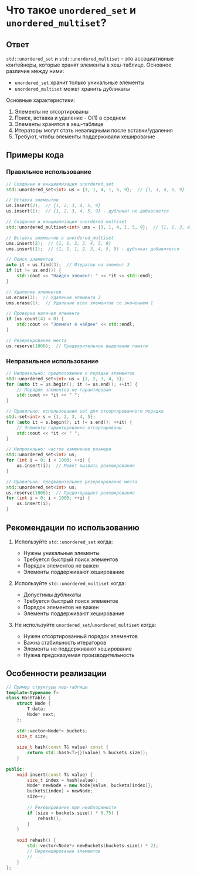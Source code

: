 # Что такое `unordered_set` и `unordered_multiset`?

## Ответ
`std::unordered_set` и `std::unordered_multiset` - это ассоциативные контейнеры, которые хранят элементы в хеш-таблице. Основное различие между ними:
- `unordered_set` хранит только уникальные элементы
- `unordered_multiset` может хранить дубликаты

Основные характеристики:
1. Элементы не отсортированы
2. Поиск, вставка и удаление - O(1) в среднем
3. Элементы хранятся в хеш-таблице
4. Итераторы могут стать невалидными после вставки/удаления
5. Требуют, чтобы элементы поддерживали хеширование

## Примеры кода

### Правильное использование

```cpp
// Создание и инициализация unordered_set
std::unordered_set<int> us = {3, 1, 4, 1, 5, 9};  // {1, 3, 4, 5, 9}

// Вставка элементов
us.insert(2);  // {1, 2, 3, 4, 5, 9}
us.insert(1);  // {1, 2, 3, 4, 5, 9} - дубликат не добавляется

// Создание и инициализация unordered_multiset
std::unordered_multiset<int> ums = {3, 1, 4, 1, 5, 9};  // {1, 1, 3, 4, 5, 9}

// Вставка элементов в unordered_multiset
ums.insert(2);  // {1, 1, 2, 3, 4, 5, 9}
ums.insert(1);  // {1, 1, 1, 2, 3, 4, 5, 9} - дубликат добавляется

// Поиск элементов
auto it = us.find(3);  // Итератор на элемент 3
if (it != us.end()) {
    std::cout << "Найден элемент: " << *it << std::endl;
}

// Удаление элементов
us.erase(3);  // Удаление элемента 3
ums.erase(1);  // Удаление всех элементов со значением 1

// Проверка наличия элемента
if (us.count(4) > 0) {
    std::cout << "Элемент 4 найден" << std::endl;
}

// Резервирование места
us.reserve(1000);  // Предварительное выделение памяти
```

### Неправильное использование

```cpp
// Неправильно: предположение о порядке элементов
std::unordered_set<int> us = {1, 2, 3, 4, 5};
for (auto it = us.begin(); it != us.end(); ++it) {
    // Порядок элементов не гарантирован
    std::cout << *it << " ";
}

// Правильно: использование set для отсортированного порядка
std::set<int> s = {1, 2, 3, 4, 5};
for (auto it = s.begin(); it != s.end(); ++it) {
    // Элементы гарантированно отсортированы
    std::cout << *it << " ";
}

// Неправильно: частое изменение размера
std::unordered_set<int> us;
for (int i = 0; i < 1000; ++i) {
    us.insert(i);  // Может вызвать рехеширование
}

// Правильно: предварительное резервирование места
std::unordered_set<int> us;
us.reserve(1000);  // Предотвращает рехеширование
for (int i = 0; i < 1000; ++i) {
    us.insert(i);
}
```

## Рекомендации по использованию

1. Используйте `std::unordered_set` когда:
   - Нужны уникальные элементы
   - Требуется быстрый поиск элементов
   - Порядок элементов не важен
   - Элементы поддерживают хеширование

2. Используйте `std::unordered_multiset` когда:
   - Допустимы дубликаты
   - Требуется быстрый поиск элементов
   - Порядок элементов не важен
   - Элементы поддерживают хеширование

3. Не используйте `unordered_set`/`unordered_multiset` когда:
   - Нужен отсортированный порядок элементов
   - Важна стабильность итераторов
   - Элементы не поддерживают хеширование
   - Нужна предсказуемая производительность

## Особенности реализации

```cpp
// Пример структуры хеш-таблицы
template<typename T>
class HashTable {
    struct Node {
        T data;
        Node* next;
    };
    
    std::vector<Node*> buckets;
    size_t size;
    
    size_t hash(const T& value) const {
        return std::hash<T>{}(value) % buckets.size();
    }
    
public:
    void insert(const T& value) {
        size_t index = hash(value);
        Node* newNode = new Node{value, buckets[index]};
        buckets[index] = newNode;
        size++;
        
        // Рехеширование при необходимости
        if (size > buckets.size() * 0.75) {
            rehash();
        }
    }
    
    void rehash() {
        std::vector<Node*> newBuckets(buckets.size() * 2);
        // Перехеширование элементов
        // ...
    }
};
``` 